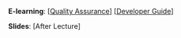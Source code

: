**E-learning**: [[Quality Assurance](http://www.comp.nus.edu.sg/~cs2103/AY1718S2/elearn/E8P1.%20Quality%20Assurance.mp4)] 
[[Developer Guide](http://www.comp.nus.edu.sg/~cs2103/AY1718S2/elearn/E8P2.%20Developer%20Guide.mp4)] 

**Slides**: [After Lecture]